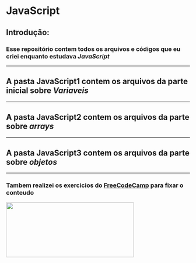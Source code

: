 # **JavaScript**

## Introdução:

### Esse repositório contem todos os arquivos e códigos que eu criei enquanto estudava _JavaScript_

---

## A pasta **JavaScript1** contem os arquivos da parte inicial sobre *Variaveis*

---

## A pasta **JavaScript2** contem os arquivos da parte sobre *arrays*

---

## A pasta **JavaScript3** contem os arquivos da parte sobre *objetos*

---
### Tambem realizei os exercicios do [FreeCodeCamp](https://www.freecodecamp.org "FreeCodeCamp") para fixar o conteudo

<img src="https://upload.wikimedia.org/wikipedia/commons/3/39/FreeCodeCamp_logo.png" width="350" height="150" />